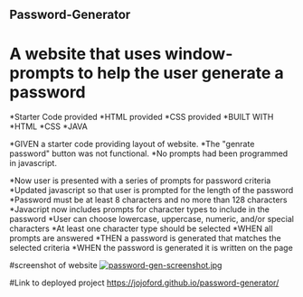 
## Password-Generator 
#  A website that uses window-prompts to help the user generate a password

*Starter Code provided
    *HTML provided
    *CSS provided
*BUILT WITH
    *HTML
    *CSS
    *JAVA

*GIVEN a starter code providing layout of website.
   *The "genrate password" button was not functional.
   *No prompts had been programmed in javascript.

*Now user is presented with a series of prompts for password criteria
*Updated javascript so that user is prompted for the length of the password
*Password must be at least 8 characters and no more than 128 characters
*Javacript now includes prompts for character types to include in the password
*User can choose lowercase, uppercase, numeric, and/or special characters
*At least one character type should be selected
*WHEN all prompts are answered
*THEN a password is generated that matches the selected criteria
*WHEN the password is generated it is written on the page

#screenshot of website
[![password-gen-screenshot.jpg](https://i.postimg.cc/rwfj6WKS/password-gen-screenshot.jpg)](https://postimg.cc/fV0mmV7L)

#Link to deployed project https://jojoford.github.io/password-generator/
